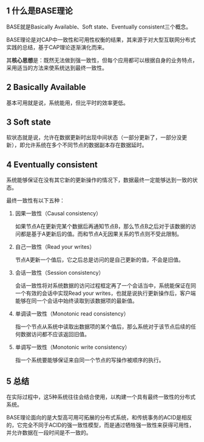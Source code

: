 ## 1 什么是BASE理论

BASE就是Basically Available、Soft state、Eventually consistent三个概念。

BASE理论是对CAP中一致性和可用性权衡的结果，其来源于对大型互联网分布式实践的总结，基于CAP理论逐渐演化而来。

其**核心思想**是：既然无法做到强一致性，但每个应用都可以根据自身的业务特点，采用适当的方法来使系统达到最终一致性。



## 2 Basically Available

基本可用就是说，系统能用，但比平时的效率更低。



## 3 Soft state

软状态就是说，允许在数据更新时出现中间状态（一部分更新了，一部分没更新），即允许系统在多个不同节点的数据副本存在数据延时。



## 4 Eventually consistent

系统能够保证在没有其它新的更新操作的情况下，数据最终一定能够达到一致的状态。

最终一致性有以下五种：

1. 因果一致性（Causal consistency）

   如果节点A在更新完某个数据后再通知节点B，那么节点B之后对于该数据的访问都是基于A更新后的值。而和节点A无因果关系的节点则不受此限制。

2. 自己一致性（Read your writes）

   节点A更新一个值后，它之后总是访问的是自己更新的值，不会是旧值。

3. 会话一致性（Session consistency）

   会话一致性将对系统数据的访问过程框定再了一个会话当中，系统能保证在同一个有效的会话中实现Read your writes，也就是说执行更新操作后，客户端能够在同一个会话中始终读取到该数据项的最新值。

4. 单调读一致性（Monotonic read consistency）

   指一个节点从系统中读取出数据项的某个值后，那么系统对于该节点后续的任何数据访问都不应该返回旧值。

5. 单调写一致性（Monotonic write consistency）

   指一个系统要能够保证来自同一个节点的写操作被顺序的执行。

## 5 总结

在实际过程中，这5种系统往往会结合使用，以构建一个具有最终一致性的分布式系统。

BASE理论面向的是大型高可用可拓展的分布式系统，和传统事务的ACID是相反的，它完全不同于ACID的强一致性模型，而是通过牺牲强一致性来获得可用性，并允许数据在一段时间是不一致的。